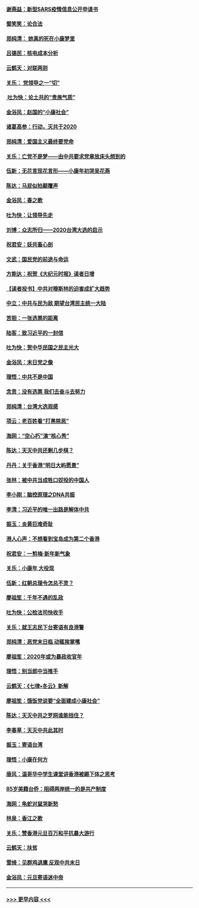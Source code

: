 #### [谢燕益：新型SARS疫情信息公开申请书](../pages/nsc993/n11808840.md?t=01211133) 
#### [蜀笑笑：论合法](../pages/nsc993/n11808064.md?t=01211133) 
#### [郑纯清： 她真的死在小康梦里](../pages/nsc993/n11806623.md?t=01211133) 
#### [吕锡民：核电成本分析](../pages/nsc993/n11806284.md?t=01211133) 
#### [云鹤天：对联两则](../pages/nsc993/n11805957.md?t=01211133) 
#### [关乐： 党领导之一“切”](../pages/nsc993/n11804505.md?t=01211133) 
#### [ 吐为快：论土共的“贵族气质”](../pages/nsc993/n11804490.md?t=01211133) 
#### [金浴凤：赵国的“小康社会”](../pages/nsc993/n11804452.md?t=01211133) 
#### [诸葛高参：行动，灭共于2020](../pages/nsc993/n11804120.md?t=01211133) 
#### [郑纯清：爱国主义最终要党命](../pages/nsc993/n11802197.md?t=01211133) 
#### [关乐：亡党不是梦——由中共要求党章放床头想到的](../pages/nsc993/n11802156.md?t=01211133) 
#### [伍新：无花言现花言形——小康年初哭吴花燕](../pages/nsc993/n11800044.md?t=01211133) 
#### [陈达：马屁似拍颠覆声](../pages/nsc993/n11800010.md?t=01211133) 
#### [金浴凤：春之歌](../pages/nsc993/n11797687.md?t=01211133) 
#### [吐为快：让领导先走](../pages/nsc993/n11797512.md?t=01211133) 
#### [刘博：众志所归——2020台湾大选的启示](../pages/nsc993/n11796878.md?t=01211133) 
#### [祝君安：妖共畜心剖](../pages/nsc993/n11794273.md?t=01211133) 
#### [文武：国民党的前途与命运](../pages/nsc993/n11794198.md?t=01211133) 
#### [方能达：祝贺《大纪元时报》读者日增](../pages/nsc993/n11793807.md?t=01211133) 
#### [【读者投书】中共对穆斯林的迫害成扩大趋势](../pages/nsc993/n11791371.md?t=01211133) 
#### [中立：中共与民为敌 期望台湾民主统一大陆](../pages/nsc993/n11790392.md?t=01211133) 
#### [苦胆：一张选票的距离](../pages/nsc993/n11788914.md?t=01211133) 
#### [陆客：致习近平的一封信](../pages/nsc993/n11788867.md?t=01211133) 
#### [吐为快：贺中华民国之民主光大](../pages/nsc993/n11788618.md?t=01211133) 
#### [金浴凤：末日党之像](../pages/nsc993/n11787475.md?t=01211133) 
#### [理悟：中共不是中国](../pages/nsc993/n11787463.md?t=01211133) 
#### [念贲：没有选票  我们去奋斗去努力](../pages/nsc993/n11787398.md?t=01211133) 
#### [郑纯清：台湾大选观感](../pages/nsc993/n11786210.md?t=01211133) 
#### [项云：老百姓看“打黑除恶”](../pages/nsc993/n11785398.md?t=01211133) 
#### [海网：“空心朽”演“核心秀”](../pages/nsc993/n11783874.md?t=01211133) 
#### [陈达：天灭中共还剩几步棋？](../pages/nsc993/n11783719.md?t=01211133) 
#### [丹丹：关于香港“明日大屿愿景”](../pages/nsc993/n11783273.md?t=01211133) 
#### [张林：被中共当成牲口奴役的中国人](../pages/nsc993/n11782397.md?t=01211133) 
#### [李小刚：脑控原理之DNA共振](../pages/nsc993/n11780962.md?t=01211133) 
#### [李清：习近平的唯一出路是解体中共](../pages/nsc993/n11780866.md?t=01211133) 
#### [振玉：炎黄巨难奇耻](../pages/nsc993/n11779632.md?t=01211133) 
#### [港人心声：不想看到宝岛成为第二个香港](../pages/nsc993/n11778817.md?t=01211133) 
#### [祝君安：一剪梅‧新年新气象](../pages/nsc993/n11776340.md?t=01211133) 
#### [关乐：小康年 大役现](../pages/nsc993/n11774213.md?t=01211133) 
#### [伍新：红朝总理令怎总不灵？](../pages/nsc993/n11770813.md?t=01211133) 
#### [廖祖笙：千年不遇的乱政](../pages/nsc993/n11770373.md?t=01211133) 
#### [吐为快：公检法司快收手](../pages/nsc993/n11770359.md?t=01211133) 
#### [关乐：就王志民下台寄语有良港警](../pages/nsc993/n11769903.md?t=01211133) 
#### [郑纯清：恶党末日临 动辄挨掌嘴](../pages/nsc993/n11769356.md?t=01211133) 
#### [廖祖笙：2020年或为暴政收官年](../pages/nsc993/n11768216.md?t=01211133) 
#### [理悟：别当郎中当推手](../pages/nsc993/n11768243.md?t=01211133) 
#### [云鹤天：《七律▪冬云》新解](../pages/nsc993/n11768204.md?t=01211133) 
#### [廖祖笙：饿饭党说要“全面建成小康社会”](../pages/nsc993/n11767482.md?t=01211133) 
#### [陈达：天灭中共之罗网谁能挡住？](../pages/nsc993/n11767465.md?t=01211133) 
#### [李春草：天灭中共此其时](../pages/nsc993/n11767452.md?t=01211133) 
#### [振玉：寄语台湾](../pages/nsc993/n11767432.md?t=01211133) 
#### [理悟：小康在何方](../pages/nsc993/n11767394.md?t=01211133) 
#### [唐风：温哥华中学生课堂讲香港被踢下体之思考](../pages/nsc993/n11766848.md?t=01211133) 
#### [85岁美籍台侨：阻碍两岸统一的是共产制度](../pages/nsc993/n11765043.md?t=01211133) 
#### [海网：龟蛇对鼠哭新愁](../pages/nsc993/n11764895.md?t=01211133) 
#### [林泉：香江之歌](../pages/nsc993/n11764415.md?t=01211133) 
#### [关乐：赞香港元旦百万和平抗暴大游行](../pages/nsc993/n11764382.md?t=01211133) 
#### [云鹤天：扶贫](../pages/nsc993/n11764245.md?t=01211133) 
#### [雪绮：见群鸡退鹰  反观中共末日](../pages/nsc993/n11762112.md?t=01211133) 
#### [金浴凤：元旦寄语迷中帝](../pages/nsc993/n11761788.md?t=01211133) 

----
#### [ >>> 更早内容 <<< ](../indexes/nsc993-earlier.md)

